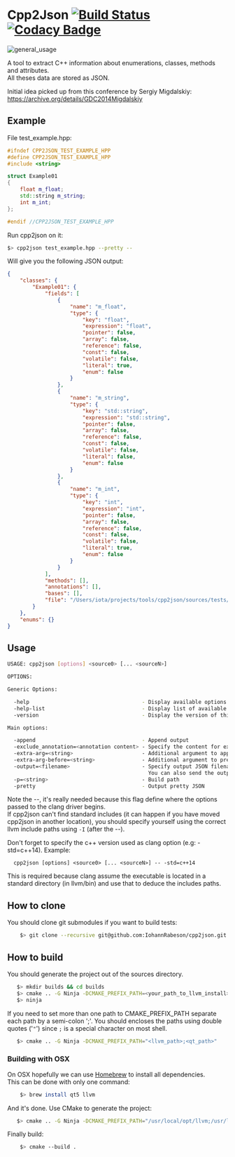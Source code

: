 # Cpp2Json [![Build Status](https://travis-ci.com/IohannRabeson/cpp2json.svg?token=oSgYDG8ZHmxB1gxGNZxP&branch=master)](https://travis-ci.com/IohannRabeson/cpp2json) [![Codacy Badge](https://api.codacy.com/project/badge/Grade/456265ad762c40d5aca25cb649589c69)](https://www.codacy.com/app/IohannRabeson/cpp2json?utm_source=github.com&amp;utm_medium=referral&amp;utm_content=IohannRabeson/cpp2json&amp;utm_campaign=Badge_Grade)

![general_usage](https://docs.google.com/drawings/d/e/2PACX-1vSvz2O3s9Oica9CyYAUq42n7U62ygswZS-CPsdTIPUDFLky-4Ff0zx-U-kBqJSubkmiBsJ9GsByTDsl/pub?w=1149&h=542)


A tool to extract C++ information about enumerations, classes, methods and attributes.  
All theses data are stored as JSON.

Initial idea picked up from this conference by Sergiy Migdalskiy: https://archive.org/details/GDC2014Migdalskiy

## Example
File test_example.hpp:
```c++
#ifndef CPP2JSON_TEST_EXAMPLE_HPP
#define CPP2JSON_TEST_EXAMPLE_HPP
#include <string>

struct Example01
{
    float m_float;
    std::string m_string;
    int m_int;
};

#endif //CPP2JSON_TEST_EXAMPLE_HPP
```

Run cpp2json on it:
```bash
$> cpp2json test_example.hpp --pretty --
```

Will give you the following JSON output:
```json
{
    "classes": {
        "Example01": {
            "fields": [
                {
                    "name": "m_float",
                    "type": {
                        "key": "float",
                        "expression": "float",
                        "pointer": false,
                        "array": false,
                        "reference": false,
                        "const": false,
                        "volatile": false,
                        "literal": true,
                        "enum": false
                    }
                },
                {
                    "name": "m_string",
                    "type": {
                        "key": "std::string",
                        "expression": "std::string",
                        "pointer": false,
                        "array": false,
                        "reference": false,
                        "const": false,
                        "volatile": false,
                        "literal": false,
                        "enum": false
                    }
                },
                {
                    "name": "m_int",
                    "type": {
                        "key": "int",
                        "expression": "int",
                        "pointer": false,
                        "array": false,
                        "reference": false,
                        "const": false,
                        "volatile": false,
                        "literal": true,
                        "enum": false
                    }
                }
            ],
            "methods": [],
            "annotations": [],
            "bases": [],
            "file": "/Users/iota/projects/tools/cpp2json/sources/tests/resources/test_example.hpp"
        }
    },
    "enums": {}
}
```
## Usage
```bash
USAGE: cpp2json [options] <source0> [... <sourceN>]

OPTIONS:

Generic Options:

  -help                                    - Display available options (-help-hidden for more)
  -help-list                               - Display list of available options (-help-list-hidden for more)
  -version                                 - Display the version of this program

Main options:

  -append                                  - Append output
  -exclude_annotation=<annotation content> - Specify the content for exclude annotation
  -extra-arg=<string>                      - Additional argument to append to the compiler command line
  -extra-arg-before=<string>               - Additional argument to prepend to the compiler command line
  -output=<filename>                       - Specify output JSON filename.
                                             You can also send the output to the stdout using - instead of a filename
  -p=<string>                              - Build path
  -pretty                                  - Output pretty JSON
```
Note the --, it's really needed because this flag define where the options passed to the clang driver begins.  
If cpp2json can't find standard includes (it can happen if you have moved cpp2json in another location), you should specify
yourself using the correct llvm include paths using `-I` (after the --).

Don't forget to specify the c++ version used as clang option (e.g: -std=c++14).
Example:
```
  cpp2json [options] <source0> [... <sourceN>] -- -std=c++14
```
This is required because clang assume the executable is located in a standard directory (in llvm/bin) and use that
to deduce the includes paths.

## How to clone
You should clone git submodules if you want to build tests:
```bash
    $> git clone --recursive git@github.com:IohannRabeson/cpp2json.git
```

## How to build
You should generate the project out of the sources directory.  
```bash
   $> mkdir builds && cd builds
   $> cmake .. -G Ninja -DCMAKE_PREFIX_PATH=<your_path_to_llvm_install>
   $> ninja
```
If you need to set more than one path to CMAKE_PREFIX_PATH separate each path by a semi-colon ';'. You should encloses the paths using double quotes ('`"`') since `;` is a special character on most shell.
```bash
   $> cmake .. -G Ninja -DCMAKE_PREFIX_PATH="<llvm_path>;<qt_path>"
```

### Building with OSX
On OSX hopefully we can use [Homebrew](https://brew.sh/index_fr.html) to install all dependencies.  
This can be done with only one command:
```bash
    $> brew install qt5 llvm
```
And it's done. Use CMake to generate the project:
```bash
   $> cmake .. -G Ninja -DCMAKE_PREFIX_PATH="/usr/local/opt/llvm;/usr/local/opt/qt5"
```

Finally build:
```bash
    $> cmake --build .
```
